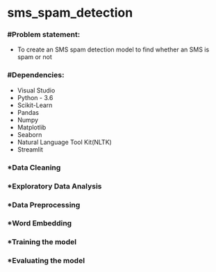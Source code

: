 # sms_spam_detection
### #Problem statement:
* To create an SMS spam detection model to find whether an SMS is spam or not 
### #Dependencies:
* Visual Studio
* Python - 3.6
* Scikit-Learn
* Pandas
* Numpy
* Matplotlib
* Seaborn
* Natural Language Tool Kit(NLTK)
* Streamlit
### *Data Cleaning
### *Exploratory Data Analysis
### *Data Preprocessing
### *Word Embedding
### *Training the model
### *Evaluating the model